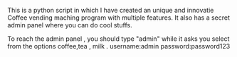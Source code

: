 This is a python script in which I have created an unique and innovatie Coffee vending maching program with multiple features.
It also has a secret admin panel where you can do cool stuffs.

To reach the admin panel , you should type "admin" while it asks you select from the options coffee,tea , milk .
username:admin 
password:password123

